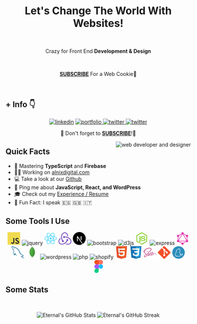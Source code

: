 <div align="center">
  <h1><strong>Let's Change The World With Websites!</strong></h1><br>
  <p>Crazy for Front End <b>Development & Design</b> </p><br>
  <p><a href="https://www.youtube.com/@AlnixDigital" target="_blank"><strong>SUBSCRIBE</strong></a> For a Web Cookie🍪</p><br>
  
</div>

<h2>+ Info 👇</h2>

<p align="center">
  <a target="_blank" href="https://www.linkedin.com/company/alnixdigital"
    ><img
      src="https://img.shields.io/badge/-LinkedIn-0e76a8?style=for-the-badge&logo=LinkedIn"
      alt="linkedin"
  /></a>
    <a target="_blank" href="https://alejosilvalau.netlify.app/">
      <img
      src="https://img.shields.io/badge/-Portfolio-004aa8?style=for-the-badge&logo=Opsgenie"
      alt="portfolio"
      />
    </a> 
    <a target="_blank" href="https://www.youtube.com/@AlnixDigital">
      <img
      src="https://img.shields.io/badge/-Youtube-b2071d?style=for-the-badge&logo=Youtube&logoColor=white"
      alt="twitter"/>
    </a>
  <a target="_blank" href="https://twitter.com/alnixdigital"
    ><img
      src="https://img.shields.io/badge/-Twitter-1ca0f1?style=for-the-badge&logo=Twitter&logoColor=white"
      alt="twitter"
  /></a>
</p>

<p align="center">🍪 Don't forget to <a href="https://www.youtube.com/@AlnixDigital" target="_blank"><strong>SUBSCRIBE</strong></a>!🍪</p>

<img
  align="right"
  src="https://historyuk.s3.eu-west-2.amazonaws.com/s3fs-public/2020-07/ancient-aliens-1.png"
  alt="web developer and designer"
/>

<h2>Quick Facts</h2>
<ul>
  <li>
    🎯 Mastering <strong>TypeScript</strong> and <strong>Firebase</strong> 
  </li>
  <li>
    👨‍💻 Working on
    <a href="https://www.youtube.com/@AlnixDigital">alnixdigital.com</a>
  </li>
  <li>
    💻 Take a look at our
    <a href="https://github.com/alnixdigital">Github</a>
  </li>
  <li>
    💬 Ping me about
    <strong>JavaScript, React, and WordPress</strong>
  </li>
  <li>
    🎓 Check out my
    <a
      href="https://drive.google.com/file/d/1B-TiA7zAFwGVhGAmUz4edoTvzlCjeUXL/view?usp=sharing"
      alt="experience-resume"
      >Experience / Resume</a
    >
  </li>
  <li>🎉 Fun Fact: I speak 🇪🇸 🇬🇧 🇮🇹</li>
</ul>

<h2>Some Tools I Use </h2>
<p align="center">
  <img
    src="https://raw.githubusercontent.com/devicons/devicon/master/icons/javascript/javascript-original.svg"
    alt="javascript"
    width="35"
    height="35"
  />
  <img
    src="https://cdn.jsdelivr.net/gh/devicons/devicon/icons/jquery/jquery-original.svg"
    alt="jquery"
    width="35"
    height="35"
  />
  <img
    src="https://raw.githubusercontent.com/devicons/devicon/master/icons/react/react-original.svg"
    alt="react"
    width="35"
    height="35"
  />
  <img
    src="https://raw.githubusercontent.com/devicons/devicon/master/icons/redux/redux-original.svg"
    alt="redux"
    width="35"
    height="35"
  />
  <img
    src="https://raw.githubusercontent.com/devicons/devicon/master/icons/nextjs/nextjs-original.svg"
    alt="nextjs"
    width="35"
    height="35"
  />
  <img
    src="https://cdn.jsdelivr.net/gh/devicons/devicon/icons/bootstrap/bootstrap-original.svg"
    alt="bootstrap"
    width="35"
    height="35"
  />
  <img
    src="https://cdn.jsdelivr.net/gh/devicons/devicon/icons/d3js/d3js-original.svg"
    alt="d3js"
    width="35"
    height="35"
  />
  <img
    src="https://raw.githubusercontent.com/devicons/devicon/master/icons/nodejs/nodejs-original.svg"
    alt="nodejs"
    width="35"
    height="35"
  />
  <img
    src="https://cdn.jsdelivr.net/gh/devicons/devicon/icons/express/express-original.svg"
    alt="express"
    width="35"
    height="35"
  />
  <img
    src="https://raw.githubusercontent.com/devicons/devicon/master/icons/graphql/graphql-plain.svg"
    alt="graphql"
    width="35"
    height="35"
  />
  <img
    src="https://raw.githubusercontent.com/devicons/devicon/master/icons/mysql/mysql-original.svg"
    alt="mysql"
    width="35"
    height="35"
  />
  <img
    src="https://raw.githubusercontent.com/devicons/devicon/master/icons/mongodb/mongodb-original.svg"
    alt="mongodb"
    width="35"
    height="35"
  />
  <img 
    src="https://cdn.jsdelivr.net/gh/devicons/devicon/icons/wordpress/wordpress-plain.svg"
    alt="wordpress"
    width="35"
    height="35"
  />
  <img 
    src="https://cdn.jsdelivr.net/gh/devicons/devicon/icons/php/php-plain.svg"
    alt="php"
    width="35"
    height="35"
  />
  <img
    src="https://www.svgrepo.com/show/331577/shopify.svg"
    alt="shopify"
    width="35"
    height="35"
  />
  <img
    src="https://raw.githubusercontent.com/devicons/devicon/master/icons/html5/html5-original.svg"
    alt="html5"
    width="35"
    height="35"
  />
  <img
    src="https://raw.githubusercontent.com/devicons/devicon/master/icons/css3/css3-original.svg"
    alt="css3"
    width="35"
    height="35"
  />
  <img
    src="https://raw.githubusercontent.com/devicons/devicon/master/icons/sass/sass-original.svg"
    alt="sass"
    width="35"
    height="35"
  />
  <img
    src="https://raw.githubusercontent.com/devicons/devicon/master/icons/git/git-original.svg"
    alt="git"
    width="35"
    height="35"
  />
  <img
    src="https://raw.githubusercontent.com/devicons/devicon/master/icons/yarn/yarn-original.svg"
    alt="yarn"
    width="35"
    height="35"
  />
  <img
    src="https://raw.githubusercontent.com/devicons/devicon/master/icons/figma/figma-original.svg"
    alt="figma"
    width="35"
    height="35"
  />
</p>

<h2>Some Stats</h2>
<br />
<p align="center">
  <img
    width="370px"
    alt="Eternal's GitHub Stats"
    src="https://github-readme-stats.vercel.app/api?username=alejosilvalau&custom_title=Overall+Activity&show_icons=true&hide_border=true&count_private=true&bg_color=ffffff00&title_color=2e7eff&text_color=878787&icon_color=2e7eff"
  />
  <img
    width="370px"
    alt="Eternal's GitHub Streak"
    src="https://github-readme-streak-stats.herokuapp.com/?user=alejosilvalau&background=ffffff00&hide_border=true&stroke=878787&ring=296dda&fire=296dda&currStreakNum=878787&sideNums=878787&currStreakLabel=878787&sideLabels=878787&dates=878787"
  />
</p>
